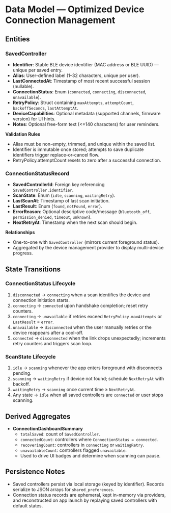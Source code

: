 # Data Model — Optimized Device Connection Management

## Entities

### SavedController
- **Identifier**: Stable BLE device identifier (MAC address or BLE UUID) — unique per saved entry.
- **Alias**: User-defined label (1–32 characters, unique per user).
- **LastConnectedAt**: Timestamp of most recent successful session (nullable).
- **ConnectionStatus**: Enum (`connected`, `connecting`, `disconnected`, `unavailable`).
- **RetryPolicy**: Struct containing `maxAttempts`, `attemptCount`, `backoffSeconds`, `lastAttemptAt`.
- **DeviceCapabilities**: Optional metadata (supported channels, firmware version) for UI hints.
- **Notes**: Optional free-form text (<=140 characters) for user reminders.

**Validation Rules**
- Alias must be non-empty, trimmed, and unique within the saved list.
- Identifier is immutable once stored; attempts to save duplicate identifiers trigger replace-or-cancel flow.
- RetryPolicy.attemptCount resets to zero after a successful connection.

### ConnectionStatusRecord
- **SavedControllerId**: Foreign key referencing `SavedController.identifier`.
- **ScanState**: Enum (`idle`, `scanning`, `waitingRetry`).
- **LastScanAt**: Timestamp of last scan initiation.
- **LastResult**: Enum (`found`, `notFound`, `error`).
- **ErrorReason**: Optional descriptive code/message (`bluetooth_off`, `permission_denied`, `timeout`, `unknown`).
- **NextRetryAt**: Timestamp when the next scan should begin.

**Relationships**
- One-to-one with `SavedController` (mirrors current foreground status).
- Aggregated by the device management provider to display multi-device progress.

## State Transitions

### ConnectionStatus Lifecycle
1. `disconnected` → `connecting` when a scan identifies the device and connection initiation starts.
2. `connecting` → `connected` upon handshake completion; reset retry counters.
3. `connecting` → `unavailable` if retries exceed `RetryPolicy.maxAttempts` or `LastResult` = `error`.
4. `unavailable` → `disconnected` when the user manually retries or the device reappears after a cool-off.
5. `connected` → `disconnected` when the link drops unexpectedly; increments retry counters and triggers scan loop.

### ScanState Lifecycle
1. `idle` → `scanning` whenever the app enters foreground with disconnects pending.
2. `scanning` → `waitingRetry` if device not found; schedule `NextRetryAt` with backoff.
3. `waitingRetry` → `scanning` once current time ≥ `NextRetryAt`.
4. Any state → `idle` when all saved controllers are `connected` or user stops scanning.

## Derived Aggregates

- **ConnectionDashboardSummary**
  - `totalSaved`: count of `SavedController`.
  - `connectedCount`: controllers where `ConnectionStatus = connected`.
  - `recoveringCount`: controllers in `connecting` or `waitingRetry`.
  - `unavailableCount`: controllers flagged `unavailable`.
  - Used to drive UI badges and determine when scanning can pause.

## Persistence Notes

- Saved controllers persist via local storage (keyed by identifier). Records serialize to JSON arrays for `shared_preferences`.
- Connection status records are ephemeral, kept in-memory via providers, and reconstructed on app launch by replaying saved controllers with default states.
